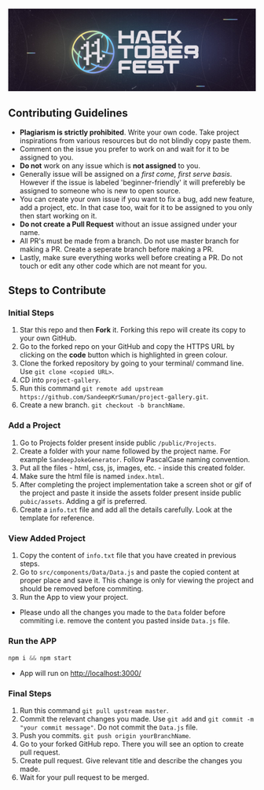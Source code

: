 ![hacktoberfest-banner](./public/assets/hacktoberfest2022.jpg)

## Contributing Guidelines

- **Plagiarism is strictly prohibited**. Write your own code. Take project inspirations from various resources but do not blindly copy paste them.
- Comment on the issue you prefer to work on and wait for it to be assigned to you.
- **Do not** work on any issue which is **not assigned** to you.
- Generally issue will be assigned on a _first come, first serve basis_. However if the issue is labeled 'beginner-friendly' it will preferebly be assigned to someone who is new to open source.
- You can create your own issue if you want to fix a bug, add new feature, add a project, etc. In that case too, wait for it to be assigned to you only then start working on it.
- **Do not create a Pull Request** without an issue assigned under your name.
- All PR's must be made from a branch. Do not use master branch for making a PR. Create a seperate branch before making a PR.
- Lastly, make sure everything works well before creating a PR. Do not touch or edit any other code which are not meant for you.

## Steps to Contribute

### Initial Steps

1. Star this repo and then **Fork** it. Forking this repo will create its copy to your own GitHub.
2. Go to the forked repo on your GitHub and copy the HTTPS URL by clicking on the **code** button which is highlighted in green colour.
3. Clone the forked repository by going to your terminal/ command line. Use `git clone <copied URL>`.
4. CD into `project-gallery`.
5. Run this command `git remote add upstream https://github.com/SandeepKrSuman/project-gallery.git`.
6. Create a new branch. `git checkout -b branchName`.

### Add a Project

1. Go to Projects folder present inside public `/public/Projects`.
2. Create a folder with your name followed by the project name. For example `SandeepJokeGenerator`. Follow PascalCase naming convention.
3. Put all the files - html, css, js, images, etc. - inside this created folder.
4. Make sure the html file is named `index.html`.
5. After completing the project implementation take a screen shot or gif of the project and paste it inside the assets folder present inside public `pubic/assets`. Adding a gif is preferred.
6. Create a `info.txt` file and add all the details carefully. Look at the template for reference.

### View Added Project

1. Copy the content of `info.txt` file that you have created in previous steps.
2. Go to `src/components/Data/Data.js` and paste the copied content at proper place and save it. This change is only for viewing the project and should be removed before commiting.
3. Run the App to view your project.

- Please undo all the changes you made to the `Data` folder before commiting i.e. remove the content you pasted inside `Data.js` file.

### Run the APP

```javascript
npm i && npm start
```

- App will run on <http://localhost:3000/>

### Final Steps

1. Run this command `git pull upstream master`.
2. Commit the relevant changes you made. Use `git add` and `git commit -m "your commit message"`. Do not commit the `Data.js` file.
3. Push you commits. `git push origin yourBranchName`.
4. Go to your forked GitHub repo. There you will see an option to create pull request.
5. Create pull request. Give relevant title and describe the changes you made.
6. Wait for your pull request to be merged.
